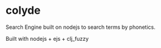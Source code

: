 # colyde


Search Engine built on nodejs to search terms by phonetics.

Built with nodejs + ejs + clj_fuzzy
